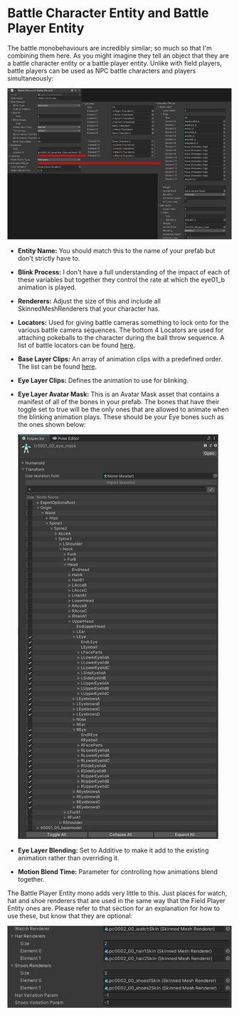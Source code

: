 # Battle Character Entity and Battle Player Entity

The battle monobehaviours are incredibly similar; so much so that I'm combining them here.
As you might imagine they tell an object that they are a battle character entity or a battle player entity.
Unlike with field players, battle players can be used as NPC battle characters and players simultaneously:

![battle-entity-1](/img/lumitool-guides/characters/battle-entity-1.webp)

- **Entity Name:** You should match this to the name of your prefab but don't strictly have to.
- **Blink Process:** I don't have a full understanding of the impact of each of these variables but together they control the rate at which the eye01_b animation is played.
- **Renderers:** Adjust the size of this and include all SkinnedMeshRenderers that your character has.
- **Locators:** Used for giving battle cameras something to lock onto for the various battle camera sequences. The bottom 4 Locators are used for attaching pokeballs to the character during the ball throw sequence. A list of battle locators can be found [here](https://docs.google.com/spreadsheets/d/1lF9hdc9042NIlKLmnrCVF9eN1ymcCRFCa0G62tAnVLk/edit?usp=sharing).
- **Base Layer Clips:** An array of animation clips with a predefined order. The list can be found [here](https://docs.google.com/spreadsheets/d/1lF9hdc9042NIlKLmnrCVF9eN1ymcCRFCa0G62tAnVLk/edit?usp=sharing).
- **Eye Layer Clips:** Defines the animation to use for blinking.
- **Eye Layer Avatar Mask:** This is an Avatar Mask asset that contains a manifest of all of the bones in your prefab. The bones that have their toggle set to true will be the only ones that are allowed to animate when the blinking animation plays. These should be your Eye bones such as the ones shown below:

    ![battle-entity-2](/img/lumitool-guides/characters/battle-entity-2.webp)
- **Eye Layer Blending:** Set to Additive to make it add to the existing animation rather than overriding it.
- **Motion Blend Time:** Parameter for controlling how animations blend together.

The Battle Player Entity mono adds very little to this. Just places for watch, hat and shoe renderers that are used in the same way that the Field Player Entity ones are.
Please refer to that section for an explanation for how to use these, but know that they are optional:

![battle-entity-3](/img/lumitool-guides/characters/battle-entity-3.webp)